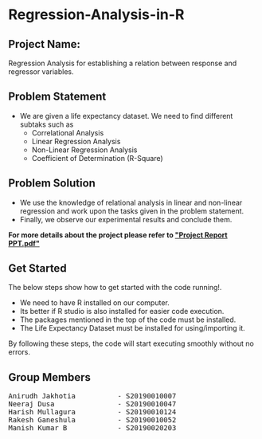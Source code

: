 # Regression-Analysis-in-R

## Project Name:
Regression Analysis for establishing a relation between response and regressor variables.

## Problem Statement
- We are given a life expectancy dataset. We need to find different subtaks such as
  - Correlational Analysis 
  - Linear Regression Analysis
  - Non-Linear Regression Analysis
  - Coefficient of Determination (R-Square)

## Problem Solution
- We use the knowledge of relational analysis in linear and non-linear regression and work upon the tasks given in the problem statement.
- Finally, we observe our experimental results and conclude them.

**For more details about the project please refer to [**"Project Report PPT.pdf"**][1]**

[1]: https://github.com/anirudhjak06/Regression-Analysis-in-R/blob/main/Project%20Report.pdf "Title"


## Get Started

The below steps show how to get started with the code running!.
- We need to have R installed on our computer.
- Its better if R studio is also installed for easier code execution.
- The packages mentioned in the top of the code must be installed.
- The Life Expectancy Dataset must be installed for using/importing it.

By following these steps, the code will start executing smoothly without no errors. 

## Group Members

<pre>
Anirudh Jakhotia          - S20190010007
Neeraj Dusa               - S20190010047
Harish Mullagura          - S20190010124
Rakesh Ganeshula          - S20190010052
Manish Kumar B            - S20190020203
</pre>
